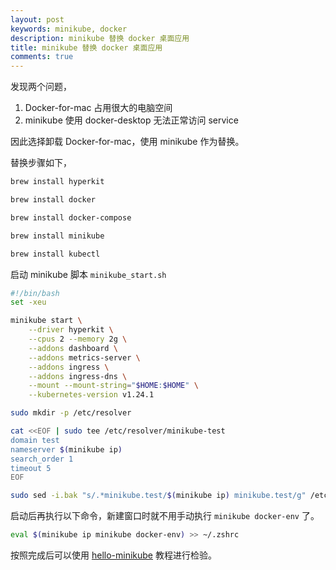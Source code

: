```yaml
---
layout: post
keywords: minikube, docker
description: minikube 替换 docker 桌面应用
title: minikube 替换 docker 桌面应用
comments: true
---
```


发现两个问题，

1. Docker-for-mac 占用很大的电脑空间
2. minikube 使用 docker-desktop 无法正常访问 service

因此选择卸载 Docker-for-mac，使用 minikube 作为替换。

替换步骤如下，

```sh
brew install hyperkit

brew install docker

brew install docker-compose

brew install minikube

brew install kubectl
```

启动 minikube 脚本 `minikube_start.sh`

```sh
#!/bin/bash
set -xeu

minikube start \
    --driver hyperkit \
    --cpus 2 --memory 2g \
    --addons dashboard \
    --addons metrics-server \
    --addons ingress \
    --addons ingress-dns \
    --mount --mount-string="$HOME:$HOME" \
    --kubernetes-version v1.24.1

sudo mkdir -p /etc/resolver

cat <<EOF | sudo tee /etc/resolver/minikube-test
domain test
nameserver $(minikube ip)
search_order 1
timeout 5
EOF

sudo sed -i.bak "s/.*minikube.test/$(minikube ip) minikube.test/g" /etc/hosts
```

启动后再执行以下命令，新建窗口时就不用手动执行 `minikube docker-env` 了。

```sh
eval $(minikube ip minikube docker-env) >> ~/.zshrc
```

按照完成后可以使用 [hello-minikube](https://kubernetes.io/docs/tutorials/hello-minikube/) 教程进行检验。